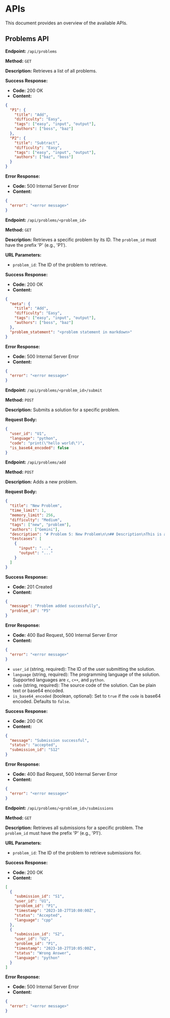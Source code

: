 # APIs

This document provides an overview of the available APIs.

## Problems API

**Endpoint:** `/api/problems`

**Method:** `GET`

**Description:** Retrieves a list of all problems.

**Success Response:**

- **Code:** 200 OK
- **Content:**

```json
{
  "P1": {
    "title": "Add",
    "difficulty": "Easy",
    "tags": ["easy", "input", "output"],
    "authors": ["boss", "baz"]
  },
  "P2": {
    "title": "Subtract",
    "difficulty": "Easy",
    "tags": ["easy", "input", "output"],
    "authors": ["baz", "boss"]
  }
}
```

**Error Response:**

- **Code:** 500 Internal Server Error
- **Content:**

```json
{
  "error": "<error message>"
}
```

**Endpoint:** `/api/problems/<problem_id>`

**Method:** `GET`

**Description:** Retrieves a specific problem by its ID. The `problem_id` must have the prefix 'P' (e.g., 'P1').

**URL Parameters:**

- `problem_id`: The ID of the problem to retrieve.

**Success Response:**

- **Code:** 200 OK
- **Content:**

```json
{
  "meta": {
    "title": "Add",
    "difficulty": "Easy",
    "tags": ["easy", "input", "output"],
    "authors": ["boss", "baz"]
  },
  "problem_statement": "<problem statement in markdown>"
}
```

**Error Response:**

- **Code:** 500 Internal Server Error
- **Content:**

```json
{
  "error": "<error message>"
}
```

**Endpoint:** `/api/problems/<problem_id>/submit`

**Method:** `POST`

**Description:** Submits a solution for a specific problem.

**Request Body:**

```json
{
  "user_id": "U1",
  "language": "python",
  "code": "print(\"hello world\")",
  "is_base64_encoded": false
}
```

**Endpoint:** `/api/problems/add`

**Method:** `POST`

**Description:** Adds a new problem.

**Request Body:**

```json
{
  "title": "New Problem",
  "time_limit": 1,
  "memory_limit": 256,
  "difficulty": "Medium",
  "tags": ["new", "problem"],
  "authors": ["Gemini"],
  "description": "# Problem 5: New Problem\n\n## Description\nThis is a new problem.\n\n## Input\n...\n\n## Output\n...\n\n## Constraints\n...\n\n## Example1\n### Input\n...\n### Output\n...\n\n## Explanation\n...",
  "testcases": [
    {
      "input": "...",
      "output": "..."
    }
  ]
}
```

**Success Response:**

- **Code:** 201 Created
- **Content:**

```json
{
  "message": "Problem added successfully",
  "problem_id": "P5"
}
```

**Error Response:**

- **Code:** 400 Bad Request, 500 Internal Server Error
- **Content:**

```json
{
  "error": "<error message>"
}
```

- `user_id` (string, required): The ID of the user submitting the solution.
- `language` (string, required): The programming language of the solution. Supported languages are `c`, `c++`, and `python`.
- `code` (string, required): The source code of the solution. Can be plain text or base64 encoded.
- `is_base64_encoded` (boolean, optional): Set to `true` if the `code` is base64 encoded. Defaults to `false`.

**Success Response:**

- **Code:** 200 OK
- **Content:**

```json
{
  "message": "Submission successful",
  "status": "accepted",
  "submission_id": "S12"
}
```

**Error Response:**

- **Code:** 400 Bad Request, 500 Internal Server Error
- **Content:**

```json
{
  "error": "<error message>"
}
```

**Endpoint:** `/api/problems/<problem_id>/submissions`

**Method:** `GET`

**Description:** Retrieves all submissions for a specific problem. The `problem_id` must have the prefix 'P' (e.g., 'P1').

**URL Parameters:**

- `problem_id`: The ID of the problem to retrieve submissions for.

**Success Response:**

- **Code:** 200 OK
- **Content:**

```json
[
  {
    "submission_id": "S1",
    "user_id": "U1",
    "problem_id": "P1",
    "timestamp": "2023-10-27T10:00:00Z",
    "status": "Accepted",
    "language": "cpp"
  },
  {
    "submission_id": "S2",
    "user_id": "U2",
    "problem_id": "P1",
    "timestamp": "2023-10-27T10:05:00Z",
    "status": "Wrong Answer",
    "language": "python"
  }
]
```

**Error Response:**

- **Code:** 500 Internal Server Error
- **Content:**

```json
{
  "error": "<error message>"
}
```

